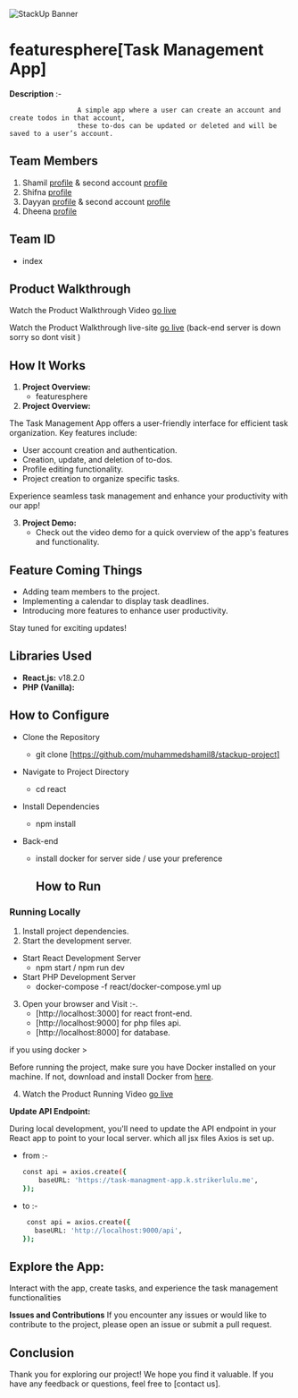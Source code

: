 ![StackUp Banner](https://tinkerhub.frappe.cloud/files/stackup%20banner.jpeg)

# featuresphere[Task Management App]

**Description** :-

                     A simple app where a user can create an account and create todos in that account, 
                     these to-dos can be updated or deleted and will be saved to a user’s account.

## Team Members
1. Shamil [profile](https://github.com/muhammedshamil8) & second account [profile](https://github.com/strikerlulu)
2. Shifna  [profile](https://github.com/shifnashirin)
3. Dayyan [profile](https://github.com/Dayyan404) & second account [profile](https://github.com/minhajp4323)
4. Dheena [profile](https://github.com/dheenanasrin)

## Team ID
- index


## Product Walkthrough

Watch the Product Walkthrough Video [go live](https://drive.google.com/file/d/1lHow4-X5oN25hs8ocK5iNwxGKWJ5nYIH/view?usp=drive_link) 

Watch the Product Walkthrough live-site [go live](https://featuresphere.vercel.app/)
(back-end server is down sorry so dont visit ) 

## How It Works

1. **Project Overview:**
   * featuresphere
2. **Project Overview:**

The Task Management App offers a user-friendly interface for efficient task organization. Key features include:

- User account creation and authentication.
- Creation, update, and deletion of to-dos.
- Profile editing functionality.
- Project creation to organize specific tasks.

Experience seamless task management and enhance your productivity with our app!

3. **Project Demo:**
   - Check out the video demo for a quick overview of the app's features and functionality.
## Feature Coming Things

- Adding team members to the project.
- Implementing a calendar to display task deadlines.
- Introducing more features to enhance user productivity.

Stay tuned for exciting updates!   
## Libraries Used

- **React.js:** v18.2.0
- **PHP (Vanilla):**

## How to Configure

- Clone the Repository
  * git clone [https://github.com/muhammedshamil8/stackup-project]

- Navigate to Project Directory 
  * cd react    

- Install Dependencies
  * npm install

- Back-end
  * install docker for server side / use your preference

    ## How to Run

### Running Locally

1. Install project dependencies.
2. Start the development server.
- Start React Development Server
   * npm start / npm run dev
- Start PHP Development Server
   * docker-compose -f react/docker-compose.yml up 
3. Open your browser and Visit :-.
   * [http://localhost:3000] for react front-end.
   * [http://localhost:9000] for php files api.
   * [http://localhost:8000] for database.

if you using docker >

Before running the project, make sure you have Docker installed on your machine. If not, download and install Docker from [here](https://www.docker.com/get-started).

4. Watch the Product Running  Video [go live](https://drive.google.com/file/d/1B1_xH9tdb8P6xZ35HiXIeTukchL1o5gK/view?usp=drive_link) 


**Update API Endpoint:**

During local development, you'll need to update the API endpoint in your React app to point to your local server. 
which all jsx files Axios is set up.
- from :-


    ```bash
    const api = axios.create({
        baseURL: 'https://task-managment-app.k.strikerlulu.me',
    }); 

- to :-

    ```bash
     const api = axios.create({
       baseURL: 'http://localhost:9000/api',
   });


## Explore the App:

Interact with the app, create tasks, and experience the task management functionalities

**Issues and Contributions**
If you encounter any issues or would like to contribute to the project, please open an issue or submit a pull request.


## Conclusion

Thank you for exploring our project! We hope you find it valuable. If you have any feedback or questions, feel free to [contact us].

